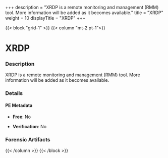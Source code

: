 +++
description = "XRDP is a remote monitoring and management (RMM) tool. More information will be added as it becomes available."
title = "XRDP"
weight = 10
displayTitle = "XRDP"
+++


{{< block "grid-1" >}}
{{< column "mt-2 pt-1">}}

# XRDP


### Description

XRDP is a remote monitoring and management (RMM) tool. More information will be added as it becomes available.




### Details


#### PE Metadata


- **Free**: No

- **Verification**: No





### Forensic Artifacts










{{< /column >}}
{{< /block >}}
